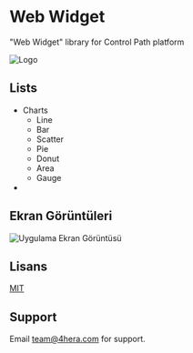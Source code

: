 
# Web Widget

"Web Widget" library for Control Path platform


![Logo](https://dev-to-uploads.s3.amazonaws.com/uploads/articles/th5xamgrr6se0x5ro4g6.png)

    
## Lists

- Charts
    * Line
    * Bar
    * Scatter
    * Pie
    * Donut
    * Area
    * Gauge
-    


  
## Ekran Görüntüleri

![Uygulama Ekran Görüntüsü](https://via.placeholder.com/468x300?text=App+Screenshot+Here)

  
## Lisans

[MIT](https://choosealicense.com/licenses/mit/)

  
## Support

Email team@4hera.com for support.

  
